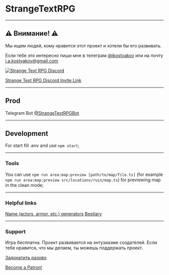 # StrangeTextRPG

---------

## ⚠️ Внимание! ⚠️

Мы ищем людей, кому нравится этот проект и хотели бы его развивать.

Если тебе это интересно пиши мне в телеграм [@ikostyakov](https://t.me/ikostyakov) или на почту [i.a.kostyakov@gmail.com](mailto:i.a.kostyakov@gmail.com)


[![Strange Text RPG Discord](https://discordapp.com/api/guilds/846656069177573408/widget.png?style=banner4)](https://discord.gg/NXWxjtyT8n)

[Strange Text RPG Discord Invite Link](https://discord.gg/NXWxjtyT8n)

---------

## Prod
Telegram Bot [@StrangeTextRPGBot](https://t.me/StrangeTextRPGBot)

---------

## Development
For start fill .env and use `npm start`;

---------

### Tools
You can use `npm run area:map:preview [path/to/map/file.ts]` (for example `npm run area:map:preview src/locations/ruin/map.ts`) for previewing map in the clean mode;

---------

### Helpful links
[Name (actors, armor, etc.) generators](https://www.fantasynamegenerators.com/)
[Bestiary](https://dungeon.su/bestiary/)

----------

### Support
Игра бесплатна.
Проект развивается на энтузиазме создателей.
Если тебе нравится, что мы делаем, ты можешь поддержать проект.

[Задонатить разово](https://www.tinkoff.ru/sl/5ZlcyYuMcv5)

[Become a Patron!](https://www.patreon.com/StrangeTextRPG)
